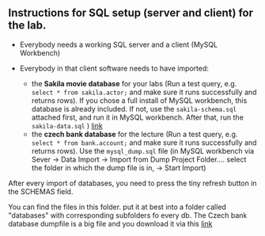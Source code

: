 ## Instructions for SQL setup (server and client) for the lab.


- Everybody needs a working SQL server and a client (MySQL Workbench) 

- Everybody in that client software needs to have imported:

  * the **Sakila movie database** for your labs (Run a test query, e.g. ```select * from sakila.actor;``` and make sure it runs successfully and returns rows). If you chose a full install of MySQL workbench, this database is already included. If not, use the ```sakila-schema.sql``` attached first, and run it in MySQL workbench. After that, run the ```sakila-data.sql``` ) [link](https://www.dropbox.com/scl/fo/splhtl5ty6itop2i72xzj/h?rlkey=2lmlta6htpkp38ts8f13jn6up&dl=0)
  * the **czech bank database** for the lecture (Run a test query, e.g. ```select * from bank.account;``` and make sure it runs successfully and returns rows). Use the ```mysql_dump.sql``` file (in MySQL workbench via Sever -> Data Import -> Import from Dump Project Folder.... select the folder in which the dump file is in, -> Start Import)

After every import of databases, you need to press the tiny refresh button in the SCHEMAS field.

You can find the files in this folder. put it at best into a folder called "databases" with corresponding subfolders fo every db. The Czech bank database dumpfile is a big file and you download it via this [link](https://drive.google.com/drive/folders/1OPz8gmOW4whkJPq98T8mRd91PpHegXGO?usp=sharing)
